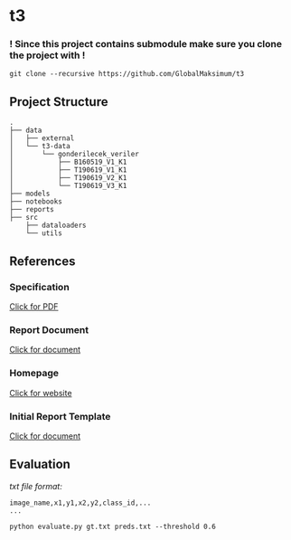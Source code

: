 # t3

### ! Since this project contains submodule make sure you clone the project with !

```
git clone --recursive https://github.com/GlobalMaksimum/t3
```

## Project Structure

```
.
├── data
│   ├── external
│   └── t3-data
│       └── gonderilecek_veriler
│           ├── B160519_V1_K1
│           ├── T190619_V1_K1
│           ├── T190619_V2_K1
│           └── T190619_V3_K1
├── models
├── notebooks
├── reports
├── src
    ├── dataloaders
    └── utils
```

## References

### Specification
[Click for PDF](https://www.teknofestistanbul.org/Content/files/2019_satnameler/Yapay_Zeka_Yarismasi_Sartname_05.pdf)

### Report Document
[Click for document](https://github.com/GlobalMaksimum/t3/blob/master/3T%20Rapor%20Taslag%CC%86%C4%B1.pdf)

### Homepage
[Click for website](http://turkiyeteknolojitakimi.org/)

### Initial Report Template
[Click for document](https://www.teknofestistanbul.org/Content/files/2019_satnameler/yapay_zeka_otr_sablon_14.docx)

## Evaluation
*_txt file format:_* 

```
image_name,x1,y1,x2,y2,class_id,...
...
```

`python evaluate.py gt.txt preds.txt --threshold 0.6`
